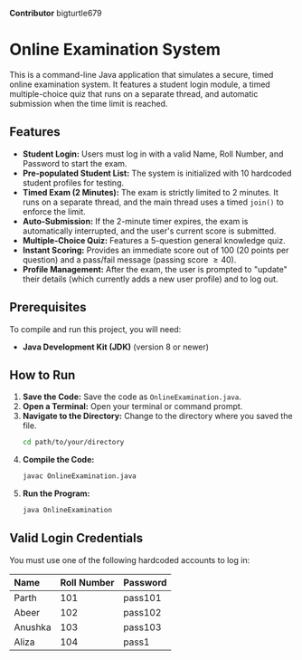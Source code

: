 **Contributor** bigturtle679
# Online Examination System

This is a command-line Java application that simulates a secure, timed online examination system. It features a student login module, a timed multiple-choice quiz that runs on a separate thread, and automatic submission when the time limit is reached.

## Features

* **Student Login:** Users must log in with a valid Name, Roll Number, and Password to start the exam.
* **Pre-populated Student List:** The system is initialized with 10 hardcoded student profiles for testing.
* **Timed Exam (2 Minutes):** The exam is strictly limited to 2 minutes. It runs on a separate thread, and the main thread uses a timed `join()` to enforce the limit.
* **Auto-Submission:** If the 2-minute timer expires, the exam is automatically interrupted, and the user's current score is submitted.
* **Multiple-Choice Quiz:** Features a 5-question general knowledge quiz.
* **Instant Scoring:** Provides an immediate score out of 100 (20 points per question) and a pass/fail message (passing score $\ge 40$).
* **Profile Management:** After the exam, the user is prompted to "update" their details (which currently adds a new user profile) and to log out.

## Prerequisites

To compile and run this project, you will need:

* **Java Development Kit (JDK)** (version 8 or newer)

## How to Run

1.  **Save the Code:** Save the code as `OnlineExamination.java`.
2.  **Open a Terminal:** Open your terminal or command prompt.
3.  **Navigate to the Directory:** Change to the directory where you saved the file.
    ```bash
    cd path/to/your/directory
    ```
4.  **Compile the Code:**
    ```bash
    javac OnlineExamination.java
    ```
5.  **Run the Program:**
    ```bash
    java OnlineExamination
    ```

## Valid Login Credentials

You must use one of the following hardcoded accounts to log in:

| Name | Roll Number | Password |
| :--- | :--- | :--- |
| Parth | 101 | pass101 |
| Abeer | 102 | pass102 |
| Anushka | 103 | pass103 |
| Aliza | 104 | pass1